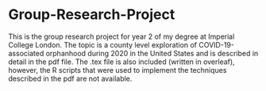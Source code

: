 # Group-Research-Project

This is the group research project for year 2 of my degree at Imperial College London. The topic is a county level exploration of COVID-19-associated orphanhood during 2020 in the United States and is described in detail in the pdf file. The .tex file is also included (written in overleaf), however, the R scripts that were used to implement the techniques described in the pdf are not available.
